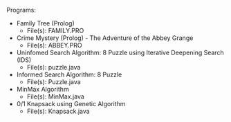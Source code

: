 Programs:
* Family Tree (Prolog)
  * File(s): FAMILY.PRO
* Crime Mystery (Prolog) - The Adventure of the Abbey Grange
  * File(s): ABBEY.PRO
* Uninfomed Search Algorithm: 8 Puzzle using Iterative Deepening Search (IDS)
  * File(s): puzzle.java
* Informed Search Algorithm: 8 Puzzle
  * File(s): Puzzle.java
* MinMax Algorithm
  * File(s): MinMax.java
* 0/1 Knapsack using Genetic Algorithm
  * File(s): Knapsack.java
